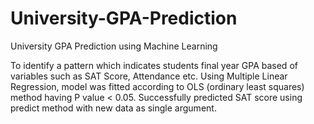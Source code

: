 # University-GPA-Prediction

University GPA Prediction using Machine Learning

To identify a pattern which indicates students final
year GPA based of variables such as SAT Score,
Attendance etc.
Using Multiple Linear Regression, model was fitted
according to OLS (ordinary least squares) method
having P value < 0.05.
Successfully predicted SAT score using predict
method with new data as single argument.
